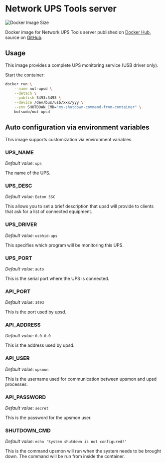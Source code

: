 # Network UPS Tools server

![Docker Image Size](https://img.shields.io/docker/image-size/HB9UQS/nut-upsd)

Docker image for Network UPS Tools server published on [Docker Hub](https://hub.docker.com/r/9uqs/nut-upsd), source on [GitHub](https://github.com/hb9uqs/nut-upsd).

## Usage

This image provides a complete UPS monitoring service (USB driver only).

Start the container:

```sh
docker run \
    --name nut-upsd \
    --detach \
    --publish 3493:3493 \
    --device /dev/bus/usb/xxx/yyy \
    --env SHUTDOWN_CMD="my-shutdown-command-from-container" \
    botsudo/nut-upsd
```

## Auto configuration via environment variables

This image supports customization via environment variables.

### UPS_NAME

*Default value*: `ups`

The name of the UPS.

### UPS_DESC

*Default value*: `Eaton 5SC`

This allows you to set a brief description that upsd will provide to clients that ask for a list of connected equipment.

### UPS_DRIVER

*Default value*: `usbhid-ups`

This specifies which program will be monitoring this UPS.

### UPS_PORT

*Default value*: `auto`

This is the serial port where the UPS is connected.

### API_PORT

*Default value*: `3493`

This is the port used by upsd.

### API_ADDRESS

*Default value*: `0.0.0.0`

This is the address used by upsd.

### API_USER

*Default value*: `upsmon`

This is the username used for communication between upsmon and upsd processes.

### API_PASSWORD

*Default value*: `secret`

This is the password for the upsmon user.

### SHUTDOWN_CMD

*Default value*: `echo 'System shutdown is not configured!'`

This is the command upsmon will run when the system needs to be brought down. The command will be run from inside the container.
